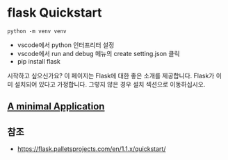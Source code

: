 # flask Quickstart

```
python -m venv venv
```

- vscode에서 python 인터프리터 설정
- vscode에서 run and debug 메뉴의 create setting.json 클릭
- pip install flask

시작하고 싶으신가요? 이 페이지는 Flask에 대한 좋은 소개를 제공합니다. 
Flask가 이미 설치되어 있다고 가정합니다. 그렇지 않은 경우 설치 섹션으로 이동하십시오.

## [A minimal Application](https://flask.palletsprojects.com/en/1.1.x/quickstart/#a-minimal-application)



## 참조
- https://flask.palletsprojects.com/en/1.1.x/quickstart/